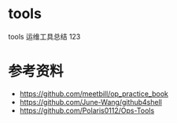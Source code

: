 # tools
tools 运维工具总结
123

# 参考资料
- https://github.com/meetbill/op_practice_book
- https://github.com/June-Wang/github4shell
- https://github.com/Polaris0112/Ops-Tools
